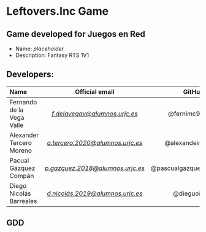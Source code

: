 # Leftovers.Inc Game
## Game developed for Juegos en Red
 - Name: *placeholder* 
 - Description: Fantasy RTS 1V1 
## Developers: 
| Name | Official email | GitHub |
| :---        |    :----:   |          ---: |
| Fernando de la Vega Valle | *f.delavegav@alumnos.urjc.es* | @fernimc96 |
| Alexander Tercero Moreno | *a.tercero.2020@alumnos.urjc.es* | @alexandeiro |
| Pacual Gázquez Compán | *p.gazquez.2018@alumnos.urjc.es* | @pascualgazquez |
| Diego Nicolás Barreales| *d.nicolás.2019@alumnos.urjc.es* | @dieguoin |

## GDD
 
